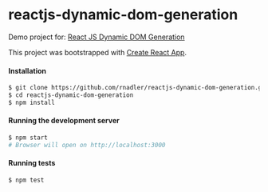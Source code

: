 # reactjs-dynamic-dom-generation
Demo project for: [React JS Dynamic DOM Generation](http://bobonmedicaldevicesoftware.com/blog/2017/09/13/react-js-dynamic-dom-generation)

This project was bootstrapped with [Create React App](https://github.com/facebookincubator/create-react-app).

#### Installation
```bash
$ git clone https://github.com/rnadler/reactjs-dynamic-dom-generation.git
$ cd reactjs-dynamic-dom-generation
$ npm install
```
#### Running the development server
```bash
$ npm start
# Browser will open on http://localhost:3000
```
#### Running tests
```bash
$ npm test
```
